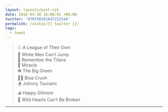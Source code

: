 ```yaml
---
layout: layouts/post.njk
date: 2018-03-30 16:00:01 +00:00
twitter: '979750101647212544'
permalink: /status/{{ twitter }}/
tags: 
  - tweet
---
```


> ⚾️ A League of Their Own  
> 🏀 White Men Can’t Jump  
> 🏈 Remember the Titans  
> 🏒 Miracle  
> ⚽ The Big Green  
> 🏄‍♂️ Blue Crush  
> 🏂 Johnny Tsunami  
> ⛳ Happy Gilmore  
> 🏇 Wild Hearts Can’t Be Broken

---
